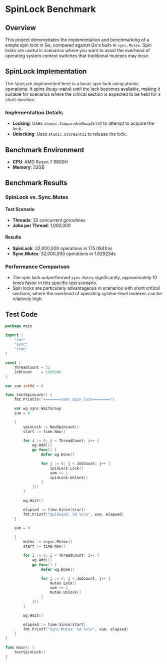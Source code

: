 # SpinLock Benchmark

## Overview

This project demonstrates the implementation and benchmarking of a simple spin lock in Go, compared against Go's built-in `sync.Mutex`. Spin locks are useful in scenarios where you want to avoid the overhead of operating system context switches that traditional mutexes may incur.

## SpinLock Implementation

The `SpinLock` implemented here is a basic spin lock using atomic operations. It spins (busy-waits) until the lock becomes available, making it suitable for scenarios where the critical section is expected to be held for a short duration.

### Implementation Details
- **Locking**: Uses `atomic.CompareAndSwapInt32` to attempt to acquire the lock.
- **Unlocking**: Uses `atomic.StoreInt32` to release the lock.

## Benchmark Environment

- **CPU**: AMD Ryzen 7 6800H
- **Memory**: 32GB

## Benchmark Results

### SpinLock vs. Sync.Mutex

#### Test Scenario
- **Threads**: 32 concurrent goroutines
- **Jobs per Thread**: 1,000,000

#### Results
- **SpinLock**: 32,000,000 operations in 175.0841ms
- **Sync.Mutex**: 32,000,000 operations in 1.629234s

### Performance Comparison
- The spin lock outperformed `sync.Mutex` significantly, approximately 10 times faster in this specific test scenario.
- Spin locks are particularly advantageous in scenarios with short critical sections, where the overhead of operating system-level mutexes can be relatively high.

## Test Code

```go
package main

import (
	"fmt"
	"sync"
	"time"
)

const (
	ThreadCount = 32
	JobCount    = 1000000
)

var sum int64 = 0

func testSpinLock() {
	fmt.Println("========test_spin_lock========")

	var wg sync.WaitGroup
	sum = 0

	{
		spinLock := NewSpinLock()
		start := time.Now()

		for i := 0; i < ThreadCount; i++ {
			wg.Add(1)
			go func() {
				defer wg.Done()

				for j := 0; j < JobCount; j++ {
					spinLock.Lock()
					sum += 1
					spinLock.Unlock()
				}
			}()
		}

		wg.Wait()

		elapsed := time.Since(start)
		fmt.Printf("SpinLock: %d %v\n", sum, elapsed)
	}

	sum = 0

	{
		mutex := &sync.Mutex{}
		start := time.Now()

		for i := 0; i < ThreadCount; i++ {
			wg.Add(1)
			go func() {
				defer wg.Done()

				for j := 0; j < JobCount; j++ {
					mutex.Lock()
					sum += 1
					mutex.Unlock()
				}
			}()
		}

		wg.Wait()

		elapsed := time.Since(start)
		fmt.Printf("Sync.Mutex: %d %v\n", sum, elapsed)
	}
}

func main() {
	testSpinLock()
}
